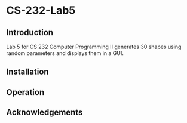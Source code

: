 # CS-232-Lab5
## Introduction
Lab 5 for CS 232 Computer Programming II generates 30 shapes using random parameters and displays them in a GUI.
## Installation

## Operation

## Acknowledgements
